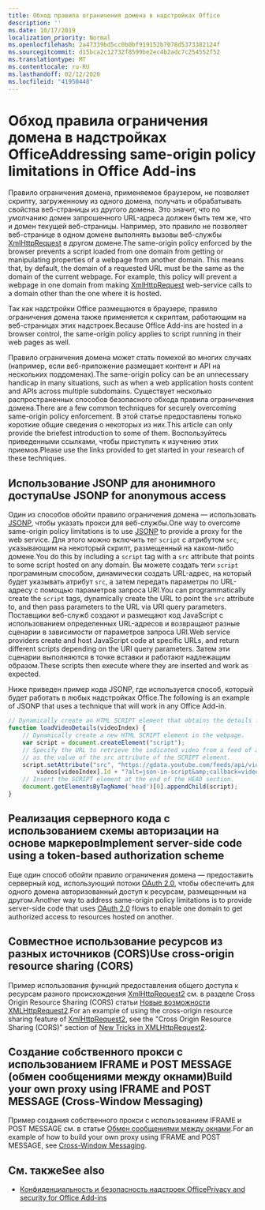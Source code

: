 ```yaml
---
title: Обход правила ограничения домена в надстройках Office
description: ''
ms.date: 10/17/2019
localization_priority: Normal
ms.openlocfilehash: 2a47339bd5cc0b0bf919152b7078d5373382124f
ms.sourcegitcommit: d15bca2c12732f8599be2ec4b2adc7c254552f52
ms.translationtype: MT
ms.contentlocale: ru-RU
ms.lasthandoff: 02/12/2020
ms.locfileid: "41950448"
---
```

# <a name="addressing-same-origin-policy-limitations-in-office-add-ins"></a><span data-ttu-id="c8d19-102">Обход правила ограничения домена в надстройках Office</span><span class="sxs-lookup"><span data-stu-id="c8d19-102">Addressing same-origin policy limitations in Office Add-ins</span></span>

<span data-ttu-id="c8d19-p101">Правило ограничения домена, применяемое браузером, не позволяет скрипту, загруженному из одного домена, получать и обрабатывать свойства веб-страницы из другого домена. Это значит, что по умолчанию домен запрошенного URL-адреса должен быть тем же, что и домен текущей веб-страницы. Например, это правило не позволяет веб-странице в одном домене выполнять вызовы веб-службы [XmlHttpRequest](https://www.w3.org/TR/XMLHttpRequest/) в другом домене.</span><span class="sxs-lookup"><span data-stu-id="c8d19-p101">The same-origin policy enforced by the browser prevents a script loaded from one domain from getting or manipulating properties of a webpage from another domain. This means that, by default, the domain of a requested URL must be the same as the domain of the current webpage. For example, this policy will prevent a webpage in one domain from making [XmlHttpRequest](https://www.w3.org/TR/XMLHttpRequest/) web-service calls to a domain other than the one where it is hosted.</span></span>

<span data-ttu-id="c8d19-106">Так как надстройки Office размещаются в браузере, правило ограничения домена также применяется к скриптам, работающим на веб-страницах этих надстроек.</span><span class="sxs-lookup"><span data-stu-id="c8d19-106">Because Office Add-ins are hosted in a browser control, the same-origin policy applies to script running in their web pages as well.</span></span>

<span data-ttu-id="c8d19-107">Правило ограничения домена может стать помехой во многих случаях (например, если веб-приложение размещает контент и API на нескольких поддоменах).</span><span class="sxs-lookup"><span data-stu-id="c8d19-107">The same-origin policy can be an unnecessary handicap in many situations, such as when a web application hosts content and APIs across multiple subdomains.</span></span> <span data-ttu-id="c8d19-108">Существует несколько распространенных способов безопасного обхода правила ограничения домена.</span><span class="sxs-lookup"><span data-stu-id="c8d19-108">There are a few common techniques for securely overcoming same-origin policy enforcement.</span></span> <span data-ttu-id="c8d19-109">В этой статье предоставлены только короткие общие сведения о некоторых из них.</span><span class="sxs-lookup"><span data-stu-id="c8d19-109">This article can only provide the briefest introduction to some of them.</span></span> <span data-ttu-id="c8d19-110">Воспользуйтесь приведенными ссылками, чтобы приступить к изучению этих приемов.</span><span class="sxs-lookup"><span data-stu-id="c8d19-110">Please use the links provided to get started in your research of these techniques.</span></span>

## <a name="use-jsonp-for-anonymous-access"></a><span data-ttu-id="c8d19-111">Использование JSONP для анонимного доступа</span><span class="sxs-lookup"><span data-stu-id="c8d19-111">Use JSONP for anonymous access</span></span>

<span data-ttu-id="c8d19-112">Один из способов обойти правило ограничения домена — использовать [JSONP](https://www.w3schools.com/js/js_json_jsonp.asp), чтобы указать прокси для веб-службы.</span><span class="sxs-lookup"><span data-stu-id="c8d19-112">One way to overcome same-origin policy limitations is to use [JSONP](https://www.w3schools.com/js/js_json_jsonp.asp) to provide a proxy for the web service.</span></span> <span data-ttu-id="c8d19-113">Для этого можно включить тег `script` с атрибутом `src`, указывающим на некоторый скрипт, размещенный на каком-либо домене.</span><span class="sxs-lookup"><span data-stu-id="c8d19-113">You do this by including a `script` tag with a `src` attribute that points to some script hosted on any domain.</span></span> <span data-ttu-id="c8d19-114">Вы можете создать теги `script` программным способом, динамически создать URL-адрес, на который будет указывать атрибут `src`, а затем передать параметры по URL-адресу с помощью параметров запроса URI.</span><span class="sxs-lookup"><span data-stu-id="c8d19-114">You can programmatically create the `script` tags, dynamically create the URL to point the `src` attribute to, and then pass parameters to the URL via URI query parameters.</span></span> <span data-ttu-id="c8d19-115">Поставщики веб-служб создают и размещают код JavaScript с использованием определенных URL-адресов и возвращают разные сценарии в зависимости от параметров запроса URI.</span><span class="sxs-lookup"><span data-stu-id="c8d19-115">Web service providers create and host JavaScript code at specific URLs, and return different scripts depending on the URI query parameters.</span></span> <span data-ttu-id="c8d19-116">Затем эти сценарии выполняются в точке вставки и работают надлежащим образом.</span><span class="sxs-lookup"><span data-stu-id="c8d19-116">These scripts then execute where they are inserted and work as expected.</span></span>

<span data-ttu-id="c8d19-117">Ниже приведен пример кода JSONP, где используется способ, который будет работать в любых надстройках Office.</span><span class="sxs-lookup"><span data-stu-id="c8d19-117">The following is an example of JSONP that uses a technique that will work in any Office Add-in.</span></span>

```js
// Dynamically create an HTML SCRIPT element that obtains the details for the specified video.
function loadVideoDetails(videoIndex) {
    // Dynamically create a new HTML SCRIPT element in the webpage.
    var script = document.createElement("script");
    // Specify the URL to retrieve the indicated video from a feed of a current list of videos,
    // as the value of the src attribute of the SCRIPT element. 
    script.setAttribute("src", "https://gdata.youtube.com/feeds/api/videos/" + 
        videos[videoIndex].Id + "?alt=json-in-script&amp;callback=videoDetailsLoaded");
    // Insert the SCRIPT element at the end of the HEAD section.
    document.getElementsByTagName('head')[0].appendChild(script);
}

```


## <a name="implement-server-side-code-using-a-token-based-authorization-scheme"></a><span data-ttu-id="c8d19-118">Реализация серверного кода с использованием схемы авторизации на основе маркеров</span><span class="sxs-lookup"><span data-stu-id="c8d19-118">Implement server-side code using a token-based authorization scheme</span></span>

<span data-ttu-id="c8d19-119">Еще один способ обойти правило ограничения домена — предоставить серверный код, использующий потоки [OAuth 2.0](https://oauth.net/2/), чтобы обеспечить для одного домена авторизованный доступ к ресурсам, размещенным на другом.</span><span class="sxs-lookup"><span data-stu-id="c8d19-119">Another way to address same-origin policy limitations is to provide server-side code that uses [OAuth 2.0](https://oauth.net/2/) flows to enable one domain to get authorized access to resources hosted on another.</span></span> 


## <a name="use-cross-origin-resource-sharing-cors"></a><span data-ttu-id="c8d19-120">Совместное использование ресурсов из разных источников (CORS)</span><span class="sxs-lookup"><span data-stu-id="c8d19-120">Use cross-origin resource sharing (CORS)</span></span>


<span data-ttu-id="c8d19-121">Пример использования функций предоставления общего доступа к ресурсам разного происхождения [XmlHttpRequest2](https://dvcs.w3.org/hg/xhr/raw-file/tip/Overview.html) см. в разделе Cross Origin Resource Sharing (CORS) статьи [Новые возможности XMLHttpRequest2](https://www.html5rocks.com/en/tutorials/file/xhr2/).</span><span class="sxs-lookup"><span data-stu-id="c8d19-121">For an example of using the cross-origin resource sharing feature of [XmlHttpRequest2](https://dvcs.w3.org/hg/xhr/raw-file/tip/Overview.html), see the "Cross Origin Resource Sharing (CORS)" section of [New Tricks in XMLHttpRequest2](https://www.html5rocks.com/en/tutorials/file/xhr2/).</span></span>


## <a name="build-your-own-proxy-using-iframe-and-post-message-cross-window-messaging"></a><span data-ttu-id="c8d19-122">Создание собственного прокси с использованием IFRAME и POST MESSAGE (обмен сообщениями между окнами)</span><span class="sxs-lookup"><span data-stu-id="c8d19-122">Build your own proxy using IFRAME and POST MESSAGE (Cross-Window Messaging)</span></span>


<span data-ttu-id="c8d19-123">Пример создания собственного прокси с использованием IFRAME и POST MESSAGE см. в статье [Обмен сообщениями между окнами](http://ejohn.org/blog/cross-window-messaging/).</span><span class="sxs-lookup"><span data-stu-id="c8d19-123">For an example of how to build your own proxy using IFRAME and POST MESSAGE, see [Cross-Window Messaging](http://ejohn.org/blog/cross-window-messaging/).</span></span>


## <a name="see-also"></a><span data-ttu-id="c8d19-124">См. также</span><span class="sxs-lookup"><span data-stu-id="c8d19-124">See also</span></span>

- [<span data-ttu-id="c8d19-125">Конфиденциальность и безопасность надстроек Office</span><span class="sxs-lookup"><span data-stu-id="c8d19-125">Privacy and security for Office Add-ins</span></span>](../concepts/privacy-and-security.md)
    
